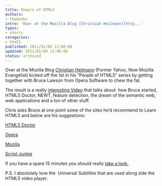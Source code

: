 ```yaml
---
title: People of HTML5
authors:
- thebeebs
intro: 'Over at the Mozilla Blog [Christian Heilmann](http...'
types:
- shorts
categories:
- html5
published: 2011/01/09 12:00:00
updated: 2011/01/09 13:00:00
status: archived
---
```


Over at the Mozilla Blog [Christian Heilmann](http://hacks.mozilla.org/author/cheilmann/) (Former Yahoo, Now Mozilla Evangelist) kicked off the 1st in his &ldquo;People of HTML5&rdquo; series by getting together with Bruce Lawson from Opera Software to chew the fat.<p>The result is a really [interesting Video](http://hacks.mozilla.org/2011/01/people-of-html5-bruce-lawson/) that talks about&nbsp; how Bruce started, HTML5 Doctor, NEWT, feature detection, the dream of the semantic web, web applications and a ton of other stuff. 

Chris asks Bruce at one point some of the sites he&rsquo;d recommend to Learn HTML5 and below are his suggestions:

[HTML5 Doctor](http://html5doctor.com/)

[Opera](http://dev.opera.com/)

[Mozilla](http://hacks.mozilla.org/)

[Script Junkie](http://msdn.microsoft.com/en-us/scriptjunkie/default.aspx)

If you have a spare 15 minutes you should really [take a look.](http://hacks.mozilla.org/2011/01/people-of-html5-bruce-lawson/)

P.S. I absolutely love the&nbsp; Universal Subtitles that are used along side the HTML5 video player. 
</p>